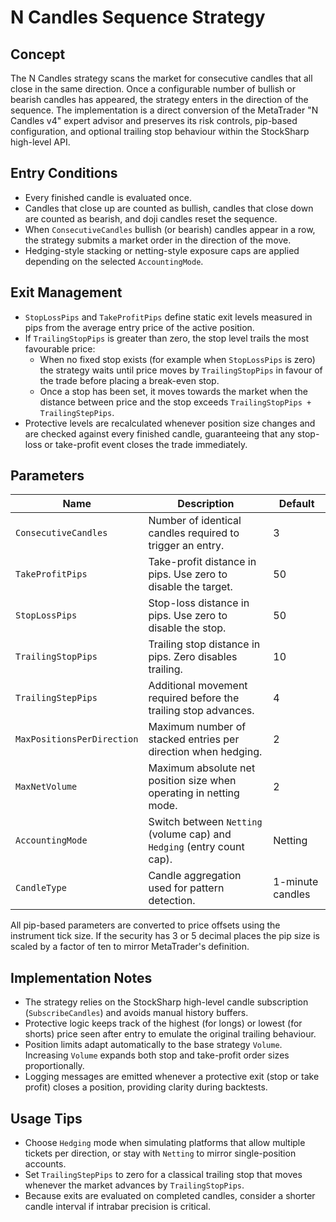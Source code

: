 # N Candles Sequence Strategy

## Concept
The N Candles strategy scans the market for consecutive candles that all close in the same direction. Once a configurable number of bullish or bearish candles has appeared, the strategy enters in the direction of the sequence. The implementation is a direct conversion of the MetaTrader "N Candles v4" expert advisor and preserves its risk controls, pip-based configuration, and optional trailing stop behaviour within the StockSharp high-level API.

## Entry Conditions
- Every finished candle is evaluated once.
- Candles that close up are counted as bullish, candles that close down are counted as bearish, and doji candles reset the sequence.
- When `ConsecutiveCandles` bullish (or bearish) candles appear in a row, the strategy submits a market order in the direction of the move.
- Hedging-style stacking or netting-style exposure caps are applied depending on the selected `AccountingMode`.

## Exit Management
- `StopLossPips` and `TakeProfitPips` define static exit levels measured in pips from the average entry price of the active position.
- If `TrailingStopPips` is greater than zero, the stop level trails the most favourable price:
  - When no fixed stop exists (for example when `StopLossPips` is zero) the strategy waits until price moves by `TrailingStopPips` in favour of the trade before placing a break-even stop.
  - Once a stop has been set, it moves towards the market when the distance between price and the stop exceeds `TrailingStopPips + TrailingStepPips`.
- Protective levels are recalculated whenever position size changes and are checked against every finished candle, guaranteeing that any stop-loss or take-profit event closes the trade immediately.

## Parameters
| Name | Description | Default |
| --- | --- | --- |
| `ConsecutiveCandles` | Number of identical candles required to trigger an entry. | 3 |
| `TakeProfitPips` | Take-profit distance in pips. Use zero to disable the target. | 50 |
| `StopLossPips` | Stop-loss distance in pips. Use zero to disable the stop. | 50 |
| `TrailingStopPips` | Trailing stop distance in pips. Zero disables trailing. | 10 |
| `TrailingStepPips` | Additional movement required before the trailing stop advances. | 4 |
| `MaxPositionsPerDirection` | Maximum number of stacked entries per direction when hedging. | 2 |
| `MaxNetVolume` | Maximum absolute net position size when operating in netting mode. | 2 |
| `AccountingMode` | Switch between `Netting` (volume cap) and `Hedging` (entry count cap). | Netting |
| `CandleType` | Candle aggregation used for pattern detection. | 1-minute candles |

All pip-based parameters are converted to price offsets using the instrument tick size. If the security has 3 or 5 decimal places the pip size is scaled by a factor of ten to mirror MetaTrader's definition.

## Implementation Notes
- The strategy relies on the StockSharp high-level candle subscription (`SubscribeCandles`) and avoids manual history buffers.
- Protective logic keeps track of the highest (for longs) or lowest (for shorts) price seen after entry to emulate the original trailing behaviour.
- Position limits adapt automatically to the base strategy `Volume`. Increasing `Volume` expands both stop and take-profit order sizes proportionally.
- Logging messages are emitted whenever a protective exit (stop or take profit) closes a position, providing clarity during backtests.

## Usage Tips
- Choose `Hedging` mode when simulating platforms that allow multiple tickets per direction, or stay with `Netting` to mirror single-position accounts.
- Set `TrailingStepPips` to zero for a classical trailing stop that moves whenever the market advances by `TrailingStopPips`.
- Because exits are evaluated on completed candles, consider a shorter candle interval if intrabar precision is critical.
